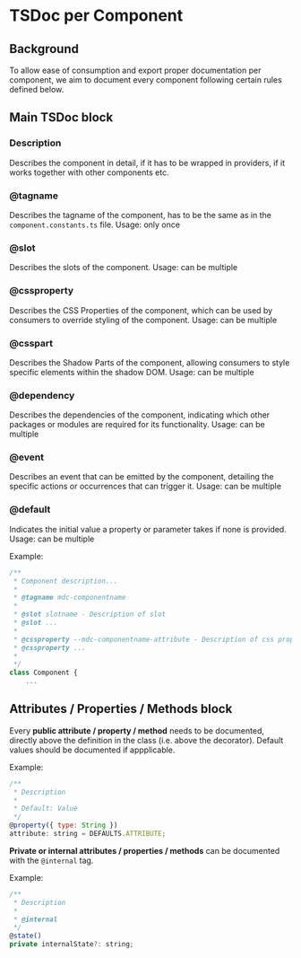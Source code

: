 # TSDoc per Component

## Background

To allow ease of consumption and export proper documentation per component, we aim to document every component following certain rules defined below.

## Main TSDoc block

### Description

Describes the component in detail, if it has to be wrapped in providers, if it works together with other components etc.

### @tagname

Describes the tagname of the component, has to be the same as in the `component.constants.ts` file.
Usage: only once

### @slot

Describes the slots of the component.
Usage: can be multiple

### @cssproperty

Describes the CSS Properties of the component, which can be used by consumers to override styling of the component.
Usage: can be multiple

### @csspart

Describes the Shadow Parts of the component, allowing consumers to style specific elements within the shadow DOM.
Usage: can be multiple

### @dependency

Describes the dependencies of the component, indicating which other packages or modules are required for its functionality.
Usage: can be multiple

### @event

Describes an event that can be emitted by the component, detailing the specific actions or occurrences that can trigger it.
Usage: can be multiple

### @default

Indicates the initial value a property or parameter takes if none is provided.
Usage: can be multiple

Example:

```javascript
/**
 * Component description...
 *
 * @tagname mdc-componentname
 *
 * @slot slotname - Description of slot
 * @slot ...
 * 
 * @cssproperty --mdc-componentname-attribute - Description of css property
 * @cssproperty ...
 * 
 */
class Component {
    ...
```

## Attributes / Properties / Methods block

Every **public attribute / property / method** needs to be documented, directly above the definition in the class (i.e. above the decorator).
Default values should be documented if appplicable.

Example:

```javascript
/**
 * Description
 *
 * Default: Value
 */
@property({ type: String })
attribute: string = DEFAULTS.ATTRIBUTE;
```

**Private or internal attributes / properties / methods** can be documented with the `@internal` tag.

Example:

```javascript
/**
 * Description
 * 
 * @internal
 */
@state()
private internalState?: string;
```
